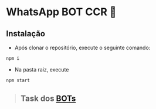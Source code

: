 # WhatsApp BOT CCR 🤖

## Instalação

- Após clonar o repositório, execute o seguinte comando:
```bash
npm i
```
- Na pasta raiz, execute
```bash
npm start
```

>## Task dos [BOTs](https://gist.github.com/PCS1000/a5f1f57e2c1798fce5822c443e4132f9)

